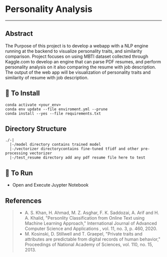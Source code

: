 # Personality Analysis
___
## Abstract
The Purpose of this project is to develop a webapp with a NLP engine running at the backend to visualize personality traits, and similarity comparison. Project focuses on using MBTI dataset collected through Kaggle.com to develop an engine that can parse PDF resumes, and perform personality analysis on it also comparing the resume with job description. The output of the web app will be visualization of personality traits and similarity of resume with job description.

## 🚀 To Install
```
conda activate <your_env>
conda env update --file enviroment.yml --prune
conda install --yes --file requirements.txt
```

## Directory Structure
```
./-|
  |-/model directory contains trained model
  |-/vectorizer directorycontains fine-tuned tfidf and other pre-processing vectorizer
  |-/test_resume directory add any pdf resume file here to test
```

## 🏁 To Run
- Open and Execute Juypter Notebook


## References
> - A. S. Khan, H. Ahmad, M. Z. Asghar, F. K. Saddozai, A. Arif and H. A. Khalid, "Personlity Classification from Online Text using Machine Learning Approach," International Journal of Advanced Computer Science and Applications , vol. 11, no. 3, p. 460, 2020.
> - M. Kosinski, D. Stillwell and T. Graepel, "Private traits and attributes are predictable from digital records of human behavior," Proceedings of National Academy of Sciences, vol. 110, no. 15, 2013.
